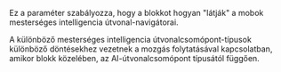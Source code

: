 Ez a paraméter szabályozza, hogy a blokkot hogyan "látják" a mobok mesterséges intelligencia útvonal-navigátorai.

A különböző mesterséges intelligencia útvonalcsomópont-típusok különböző döntésekhez vezetnek a mozgás folytatásával kapcsolatban, amikor blokk közelében, az AI-útvonalcsomópont típusától függően.